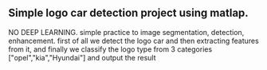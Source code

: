 ## Simple logo car detection project using matlap.
NO DEEP LEARNING.
simple practice to image segmentation, detection, enhancement.
first of all we detect the logo car and then extracting features from it, and finally we classify the logo type from 3 categories ["opel","kia","Hyundai"] and output the result
